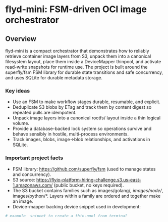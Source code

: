 # flyd-mini: FSM-driven OCI image orchestrator

## Overview
flyd-mini is a compact orchestrator that demonstrates how to reliably retrieve container image layers from S3, unpack them into a canonical filesystem layout, place them inside a DeviceMapper thinpool, and activate read-write snapshots for runtime use. The project is built around the superfly/fsm FSM library for durable state transitions and safe concurrency, and uses SQLite for durable metadata storage.

### Key ideas
- Use an FSM to make workflow stages durable, resumable, and explicit.
- Deduplicate S3 blobs by ETag and track them by content digest so repeated pulls are idempotent.
- Unpack image layers into a canonical rootfs/ layout inside a thin logical volume.
- Provide a database-backed lock system so operations survive and behave sensibly in hostile, multi-process environments.
- Track images, blobs, image->blob relationships, and activations in SQLite.

### Important project facts 
- FSM library: https://github.com/superfly/fsm (used to manage states and concurrency).
- S3 source: https://flyio-platform-hiring-challenge.s3.us-east-1.amazonaws.com/ (public bucket, no keys required).
- The S3 bucket contains families such as images/golang/*, images/node/*, images/python/*. Layers within a family are ordered and together make an image.
- Device-mapper backing device snippet used in development:

```bash
# example  snippet to create a thin-pool from terminal
fallocate -l 1M pool_meta
fallocate -l 2G pool_data

METADATA_DEV="$(losetup -f --show pool_meta)"
DATA_DEV="$(losetup -f --show pool_data)"

# create thinpool (example parameters used in testing)
dmsetup create --verifyudev pool --table "0 4194304 thin-pool ${METADATA_DEV} ${DATA_DEV} 2048 32768"
```

Note: these commands require root and Linux tools: fallocate, losetup, dmsetup, mkfs.ext4, mount.

## How it behaves

Each stage of the process is modeled as a distinct FSM state, which means every step is durable, resumable, and isolated. If a crash or interruption occurs, the FSM can safely resume from the last completed state rather than restarting the entire workflow. This also makes it clear how concurrency and ordering are enforced across transitions.

1.	FetchObject stage
	- Acquire DB lock for the image family.
	- Read S3 listing, build a list of layers for the requested family.
	- Use existing etag index to skip already-complete blobs.
	- Download missing layers, compute sha256 digest, store blob metadata and link each blob into image_blobs.
	- Mark image complete only after all blobs are present.
2.	UnpackLayers stage
	- Verify all expected layer files exist.
	- Extract layers in order into rootfs/ (canonical layout). Extraction can use tar -xf wrapper or Go tar reader.
	- Ensure extraction happens into a clean or snapshot-backed mount to avoid “file exists” conflicts.
3.	RegisterImage stage
	- If images.base_lv_id exists, skip creation.
	- Else create thinpool backing files if needed, attach loop devices, create thinpool, allocate a base thin LV (random id validated against DB), create device mapper device, format and mount, copy rootfs/ into the base LV, unmount, and write base_lv_id into images table.
4.	ActivateSnapshot stage
	- Create a snapshot of the base LV in the thinpool.
	- Map it with dmsetup create, mount at /mnt/images/<snap_id>, insert activation row in DB.
5.	Cleanup / safe shutdown
	- Locks are released using a fresh short-lived context so they are cleaned even if the FSM root context is cancelled.
	- Helper cleanup script unmounts /mnt/images/*, removes mapped devices, detaches loop devices and removes backing files.

### Operational notes and constraints
	- Core tool is written in Golang. Shell scripts are used for DM operations where appropriate.
	- The code assumes it may run in a hostile environment. DB-backed locks and idempotent upserts are used to reduce races.
	- The S3 listing and blobs may differ between environments. The code accepts missing blobs in the S3 source and treats them as pending until they appear in test runs.

## Quickstart (development)
1.	Ensure Linux with dmsetup and losetup installed and run as root for the DM steps.
2.	Build binary:

```bash
go build ./cmd/flyd -o flyd
```

3.	Initialize DB and run:

```bash
./flyd
```

4.	Example run: start an FSM run to fetch golang family (the CLI or code calls the FSM start function with appropriate request). The tool writes a results.json with the final snapshot details.

## Notes and caveats
- Device-mapper operations require root privileges and are host destructive if misused. Use the provided cleanup script after testing.

- Concurrency inside a single transition is left conservative to avoid DB races. If you introduce parallel downloads, ensure serialized DB writes or robust retry handling.

- The code is intentionally pragmatic: some DM operations are shell-wrapped for simplicity.
